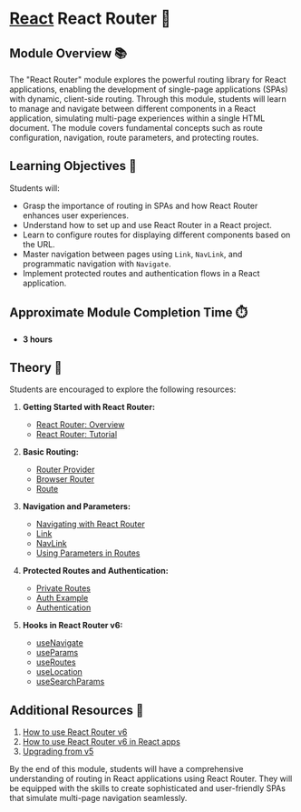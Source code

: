 # [React](../../) React Router 🚏

## Module Overview 📚

The "React Router" module explores the powerful routing library for React applications, enabling the development of single-page applications (SPAs) with dynamic, client-side routing. Through this module, students will learn to manage and navigate between different components in a React application, simulating multi-page experiences within a single HTML document. The module covers fundamental concepts such as route configuration, navigation, route parameters, and protecting routes.

## Learning Objectives 🎯

Students will:

- Grasp the importance of routing in SPAs and how React Router enhances user experiences.
- Understand how to set up and use React Router in a React project.
- Learn to configure routes for displaying different components based on the URL.
- Master navigation between pages using `Link`, `NavLink`, and programmatic navigation with `Navigate`.
- Implement protected routes and authentication flows in a React application.

## Approximate Module Completion Time ⏱️

- **3 hours**

## Theory 📖

Students are encouraged to explore the following resources:

1. **Getting Started with React Router:**

   - [React Router: Overview](https://reactrouter.com/en/main/start/overview)
   - [React Router: Tutorial](https://reactrouter.com/en/main/start/tutorial)

2. **Basic Routing:**

   - [Router Provider](https://reactrouter.com/en/main/routers/router-provider)
   - [Browser Router](https://reactrouter.com/en/main/router-components/browser-router)
   - [Route](https://reactrouter.com/en/main/route/route)

3. **Navigation and Parameters:**

   - [Navigating with React Router](https://reactrouter.com/en/main/components/navigate)
   - [Link](https://reactrouter.com/en/main/components/link)
   - [NavLink](https://reactrouter.com/en/main/components/nav-link)
   - [Using Parameters in Routes](https://reactrouter.com/web/example/url-params)

4. **Protected Routes and Authentication:**

   - [Private Routes](https://www.robinwieruch.de/react-router-private-routes/)
   - [Auth Example](https://github.com/remix-run/react-router/tree/dev/examples/auth)
   - [Authentication](https://www.robinwieruch.de/react-router-authentication/)

5. **Hooks in React Router v6:**

   - [useNavigate](https://reactrouter.com/en/main/hooks/use-navigate)
   - [useParams](https://reactrouter.com/en/main/hooks/use-params)
   - [useRoutes](https://reactrouter.com/en/main/hooks/use-routes)
   - [useLocation](https://reactrouter.com/en/main/hooks/use-location)
   - [useSearchParams](https://reactrouter.com/en/main/hooks/use-search-params)

## Additional Resources 📘

1. [How to use React Router v6](https://www.robinwieruch.de/react-router/)
2. [How to use React Router v6 in React apps](https://blog.logrocket.com/react-router-v6-guide/)
3. [Upgrading from v5](https://reactrouter.com/ru/main/upgrading/v5)

By the end of this module, students will have a comprehensive understanding of routing in React applications using React Router. They will be equipped with the skills to create sophisticated and user-friendly SPAs that simulate multi-page navigation seamlessly.
